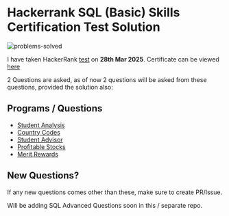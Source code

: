 # Hackerrank SQL (Basic) Skills Certification Test Solution

![problems-solved](https://img.shields.io/badge/problem%20solved-5-1f72ff.svg)

I have taken HackerRank [test](https://www.hackerrank.com/skills-verification/sql_basic) on __28th Mar 2025__. 
Certificate can be viewed [here](https://www.hackerrank.com/certificates/1251a1431378)

2 Questions are asked, as of now 2 questions will be asked from these questions, provided the solution also:
## Programs / Questions
- [Student Analysis](student-analysis.sql)
- [Country Codes](country-codes.sql)
- [Student Advisor](student-advisor.sql)
- [Profitable Stocks](profitable-stocks.sql)
- [Merit Rewards](merit-rewards.sql)

## New Questions?
If any new questions comes other than these, make sure to create PR/Issue.

Will be adding SQL Advanced Questions soon in this / separate repo.
